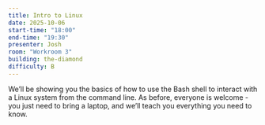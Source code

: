 ```yaml
---
title: Intro to Linux
date: 2025-10-06
start-time: "18:00"
end-time: "19:30"
presenter: Josh
room: "Workroom 3"
building: the-diamond
difficulty: B
---
```


We’ll be showing you the basics of how to use the Bash shell to interact with a Linux system from the command line. As before, everyone is welcome - you just need to bring a laptop, and we’ll teach you everything you need to know.